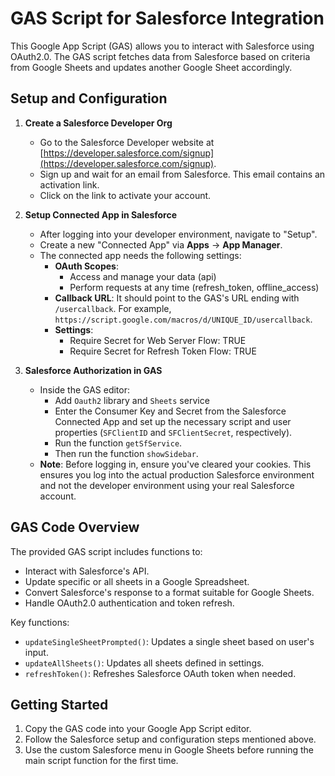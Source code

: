 # GAS Script for Salesforce Integration

This Google App Script (GAS) allows you to interact with Salesforce using OAuth2.0. The GAS script fetches data from Salesforce based on criteria from Google Sheets and updates another Google Sheet accordingly.

## Setup and Configuration

1. **Create a Salesforce Developer Org**  
   - Go to the Salesforce Developer website at [https://developer.salesforce.com/signup](https://developer.salesforce.com/signup).
   - Sign up and wait for an email from Salesforce. This email contains an activation link.
   - Click on the link to activate your account.

2. **Setup Connected App in Salesforce**
   - After logging into your developer environment, navigate to "Setup".
   - Create a new "Connected App" via **Apps** -> **App Manager**.
   - The connected app needs the following settings:
     - **OAuth Scopes**: 
       - Access and manage your data (api)
       - Perform requests at any time (refresh_token, offline_access)
     - **Callback URL**: It should point to the GAS's URL ending with `/usercallback`. For example, `https://script.google.com/macros/d/UNIQUE_ID/usercallback`.
     - **Settings**:
       - Require Secret for Web Server Flow: TRUE
       - Require Secret for Refresh Token Flow: TRUE

3. **Salesforce Authorization in GAS**
   - Inside the GAS editor:
     - Add `Oauth2` library and `Sheets` service
     - Enter the Consumer Key and Secret from the Salesforce Connected App and set up the necessary script and user properties (`SFClientID` and `SFClientSecret`, respectively).
     - Run the function `getSfService`.
     - Then run the function `showSidebar`.
   - **Note**: Before logging in, ensure you've cleared your cookies. This ensures you log into the actual production Salesforce environment and not the developer environment using your real Salesforce account.

## GAS Code Overview

The provided GAS script includes functions to:
- Interact with Salesforce's API.
- Update specific or all sheets in a Google Spreadsheet.
- Convert Salesforce's response to a format suitable for Google Sheets.
- Handle OAuth2.0 authentication and token refresh.

Key functions:
- `updateSingleSheetPrompted()`: Updates a single sheet based on user's input.
- `updateAllSheets()`: Updates all sheets defined in settings.
- `refreshToken()`: Refreshes Salesforce OAuth token when needed.

## Getting Started

1. Copy the GAS code into your Google App Script editor.
3. Follow the Salesforce setup and configuration steps mentioned above.
4. Use the custom Salesforce menu in Google Sheets before running the main script function for the first time.
